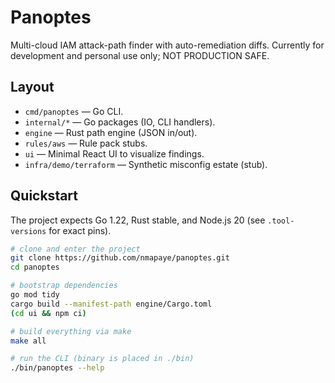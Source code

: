 # Panoptes
Multi-cloud IAM attack-path finder with auto-remediation diffs. Currently for development and personal use only; NOT PRODUCTION SAFE.

## Layout
- `cmd/panoptes` — Go CLI.
- `internal/*` — Go packages (IO, CLI handlers).
- `engine` — Rust path engine (JSON in/out).
- `rules/aws` — Rule pack stubs.
- `ui` — Minimal React UI to visualize findings.
- `infra/demo/terraform` — Synthetic misconfig estate (stub).

## Quickstart
The project expects Go 1.22, Rust stable, and Node.js 20 (see `.tool-versions` for exact pins).

```bash
# clone and enter the project
git clone https://github.com/nmapaye/panoptes.git
cd panoptes

# bootstrap dependencies
go mod tidy
cargo build --manifest-path engine/Cargo.toml
(cd ui && npm ci)

# build everything via make
make all

# run the CLI (binary is placed in ./bin)
./bin/panoptes --help
```
